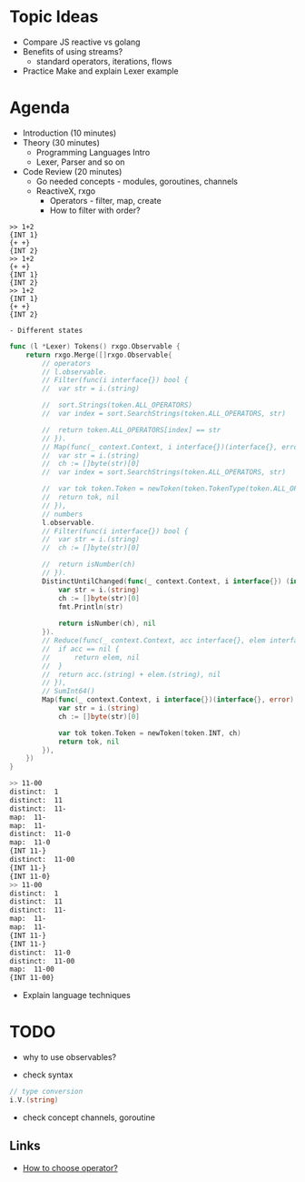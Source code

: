 # Topic Ideas

- Compare JS reactive vs golang
- Benefits of using streams?
  - standard operators, iterations, flows
- Practice Make and explain Lexer example

# Agenda

- Introduction (10 minutes)
- Theory (30 minutes)
  - Programming Languages Intro
  - Lexer, Parser and so on
- Code Review (20 minutes)
  - Go needed concepts - modules, goroutines, channels
  - ReactiveX, rxgo
    - Operators - filter, map, create
    - How to filter with order?

```
>> 1+2
{INT 1}
{+ +}
{INT 2}
>> 1+2 
{+ +}
{INT 1}
{INT 2}
>> 1+2
{INT 1}
{+ +}
{INT 2}
```

    - Different states

```go
func (l *Lexer) Tokens() rxgo.Observable {
	return rxgo.Merge([]rxgo.Observable{
		// operators
		// l.observable.
		// Filter(func(i interface{}) bool {
		// 	var str = i.(string)

		// 	sort.Strings(token.ALL_OPERATORS)
		// 	var index = sort.SearchStrings(token.ALL_OPERATORS, str)

		// 	return token.ALL_OPERATORS[index] == str
		// }).
		// Map(func(_ context.Context, i interface{})(interface{}, error) {
		// 	var str = i.(string)
		// 	ch := []byte(str)[0]
		// 	var index = sort.SearchStrings(token.ALL_OPERATORS, str)

		// 	var tok token.Token = newToken(token.TokenType(token.ALL_OPERATORS[index]), ch)
		// 	return tok, nil
		// }),
		// numbers
		l.observable.
		// Filter(func(i interface{}) bool {
		// 	var str = i.(string)
		// 	ch := []byte(str)[0]

		// 	return isNumber(ch)
		// }).
		DistinctUntilChanged(func(_ context.Context, i interface{}) (interface{}, error) {
			var str = i.(string)
			ch := []byte(str)[0]
			fmt.Println(str)
	
			return isNumber(ch), nil
		}).
		// Reduce(func(_ context.Context, acc interface{}, elem interface{}) (interface{}, error) {
		// 	if acc == nil {
		// 		return elem, nil
		// 	}
		// 	return acc.(string) + elem.(string), nil
		// }),
		// SumInt64()
		Map(func(_ context.Context, i interface{})(interface{}, error) {
			var str = i.(string)
			ch := []byte(str)[0]

			var tok token.Token = newToken(token.INT, ch)
			return tok, nil
		}),
	})
}
```

```bash
>> 11-00
distinct:  1
distinct:  11
distinct:  11-
map:  11-
map:  11-
distinct:  11-0
map:  11-0
{INT 11-}
distinct:  11-00
{INT 11-}
{INT 11-0}
>> 11-00
distinct:  1
distinct:  11
distinct:  11-
map:  11-
map:  11-
{INT 11-}
{INT 11-}
distinct:  11-0
distinct:  11-00
map:  11-00
{INT 11-00}
```

  - Explain language techniques

# TODO

- why to use observables?

- check syntax

```go
// type conversion
i.V.(string)
```

- check concept channels, goroutine

## Links

- [How to choose operator?](http://xgrommx.github.io/rx-book/content/which_operator_do_i_use/instance_operators.html)